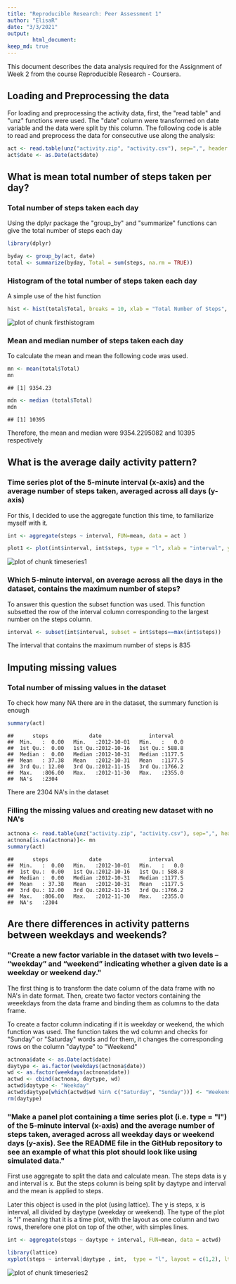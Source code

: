 ```yaml
---
title: "Reproducible Research: Peer Assessment 1"
author: "ElisaR"
date: "3/3/2021"
output: 
        html_document:
keep_md: true
---
```


This document describes the data analysis required for the Assignment of Week 2 from the course Reproducible Research - Coursera.



## Loading and Preprocessing the data

For loading and preprocessing the activity data, first, the "read table" and "unz" functions were used. 
The "date" column were transformed on date variable and the data were split by this column. The following code is able to read and preprocess the data for consecutive use along the analysis: 


```r
act <- read.table(unz("activity.zip", "activity.csv"), sep=",", header = TRUE)
act$date <- as.Date(act$date)
```

## What is mean total number of steps taken per day?

### Total number of steps taken each day 

Using the dplyr package the "group_by" and "summarize" functions can give the total number of steps each day


```r
library(dplyr)

byday <- group_by(act, date)
total <- summarize(byday, Total = sum(steps, na.rm = TRUE))
```

### Histogram of the total number of steps taken each day

A simple use of the hist function


```r
hist <- hist(total$Total, breaks = 10, xlab = "Total Number of Steps", ylab = "Frequency", main = "Total Number of Steps per day")
```

![plot of chunk firsthistogram](figure/firsthistogram-1.png)

### Mean and median number of steps taken each day

To calculate the mean and mean the following code was used. 

```r
mn <- mean(total$Total)
mn
```

```
## [1] 9354.23
```

```r
mdn <- median (total$Total)
mdn
```

```
## [1] 10395
```
Therefore, the mean and median were 9354.2295082 and 10395 respectively 


## What is the average daily activity pattern?

### Time series plot of the 5-minute interval (x-axis) and the average number of steps taken, averaged across all days (y-axis)

For this, I decided to use the aggregate function this time, to familiarize myself with it. 


```r
int <- aggregate(steps ~ interval, FUN=mean, data = act )

plot1 <- plot(int$interval, int$steps, type = "l", xlab = "interval", ylab = "steps", main = "Average number of steps by 5 minute interval" )
```

![plot of chunk timeseries1](figure/timeseries1-1.png)

### Which 5-minute interval, on average across all the days in the dataset, contains the maximum number of steps?

To answer this question the subset function was used. This function subsetted the row of the interval column corresponding to the largest number on the steps column. 


```r
interval <- subset(int$interval, subset = int$steps==max(int$steps))
```

The interval that contains the maximum number of steps is 835


## Imputing missing values

###  Total number of missing values in the dataset

To check how many NA there are in the dataset, the summary function is enough 

```r
summary(act)
```

```
##      steps             date               interval     
##  Min.   :  0.00   Min.   :2012-10-01   Min.   :   0.0  
##  1st Qu.:  0.00   1st Qu.:2012-10-16   1st Qu.: 588.8  
##  Median :  0.00   Median :2012-10-31   Median :1177.5  
##  Mean   : 37.38   Mean   :2012-10-31   Mean   :1177.5  
##  3rd Qu.: 12.00   3rd Qu.:2012-11-15   3rd Qu.:1766.2  
##  Max.   :806.00   Max.   :2012-11-30   Max.   :2355.0  
##  NA's   :2304
```
There are 2304 NA's in the dataset

### Filling the missing values and creating new dataset with no NA's 



```r
actnona <- read.table(unz("activity.zip", "activity.csv"), sep=",", header = TRUE)
actnona[is.na(actnona)]<- mn 
summary(act)
```

```
##      steps             date               interval     
##  Min.   :  0.00   Min.   :2012-10-01   Min.   :   0.0  
##  1st Qu.:  0.00   1st Qu.:2012-10-16   1st Qu.: 588.8  
##  Median :  0.00   Median :2012-10-31   Median :1177.5  
##  Mean   : 37.38   Mean   :2012-10-31   Mean   :1177.5  
##  3rd Qu.: 12.00   3rd Qu.:2012-11-15   3rd Qu.:1766.2  
##  Max.   :806.00   Max.   :2012-11-30   Max.   :2355.0  
##  NA's   :2304
```

## Are there differences in activity patterns between weekdays and weekends?


### "Create a new factor variable in the dataset with two levels – “weekday” and “weekend” indicating whether a given date is a weekday or weekend day."

The first thing is to transform the date column of the data frame with no NA's in date format. Then, create two factor vectors  containing the weeekdays from the data frame and binding them as columns to the data frame. 

To create a factor column indicating if it is weekday or weekend, the which function was used. The function takes the wd column and checks for "Sunday" or "Saturday" words and for them, it changes the corresponding rows on the column "daytype" to "Weekend" 

```r
actnona$date <- as.Date(act$date)
daytype <- as.factor(weekdays(actnona$date))
wd <- as.factor(weekdays(actnona$date))
actwd <- cbind(actnona, daytype, wd)
actwd$daytype <- "Weekday"
actwd$daytype[which(actwd$wd %in% c("Saturday", "Sunday"))] <- "Weekend"
rm(daytype)
```

### "Make a panel plot containing a time series plot (i.e. type = "l") of the 5-minute interval (x-axis) and the average number of steps taken, averaged across all weekday days or weekend days (y-axis). See the README file in the GitHub repository to see an example of what this plot should look like using simulated data."

First use aggregate to split the data and calculate mean. The steps data is y and interval is x. But the steps column is being split by daytype and interval and the mean is applied to steps. 

Later this object is used in the plot (using lattice). The y is steps, x is interval, all divided by daytype (weekday or weekend). The type of the plot is "l" meaning that it is a time plot, with the layout as one column and two rows, therefore one plot on top of the other, with simples lines. 


```r
int <- aggregate(steps ~ daytype + interval, FUN=mean, data = actwd)

library(lattice)
xyplot(steps ~ interval|daytype , int,  type = "l", layout = c(1,2), lty = 1, main = "Average Steps at each 5 minutes: Weekdays vs. Weekends")
```

![plot of chunk timeseries2](figure/timeseries2-1.png)
















